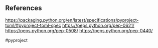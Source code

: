 
## References

https://packaging.python.org/en/latest/specifications/pyproject-toml/#pyproject-toml-spec
https://peps.python.org/pep-0621/
https://peps.python.org/pep-0508/
https://peps.python.org/pep-0440/

<!-- Keywords -->
#pyproject
<!-- /Keywords -->
